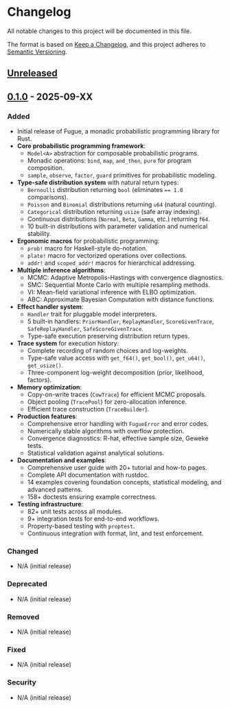 # Changelog

All notable changes to this project will be documented in this file.

The format is based on [Keep a Changelog](https://keepachangelog.com/en/1.1.0/),
and this project adheres to [Semantic Versioning](https://semver.org/spec/v2.0.0.html).

## [Unreleased]

## [0.1.0] - 2025-09-XX

### Added

- Initial release of Fugue, a monadic probabilistic programming library for Rust.
- **Core probabilistic programming framework**:
  - `Model<A>` abstraction for composable probabilistic programs.
  - Monadic operations: `bind`, `map`, `and_then`, `pure` for program composition.
  - `sample`, `observe`, `factor`, `guard` primitives for probabilistic modeling.
- **Type-safe distribution system** with natural return types:
  - `Bernoulli` distribution returning `bool` (eliminates `== 1.0` comparisons).
  - `Poisson` and `Binomial` distributions returning `u64` (natural counting).
  - `Categorical` distribution returning `usize` (safe array indexing).
  - Continuous distributions (`Normal`, `Beta`, `Gamma`, etc.) returning `f64`.
  - 10 built-in distributions with parameter validation and numerical stability.
- **Ergonomic macros** for probabilistic programming:
  - `prob!` macro for Haskell-style do-notation.
  - `plate!` macro for vectorized operations over collections.
  - `addr!` and `scoped_addr!` macros for hierarchical addressing.
- **Multiple inference algorithms**:
  - MCMC: Adaptive Metropolis-Hastings with convergence diagnostics.
  - SMC: Sequential Monte Carlo with multiple resampling methods.
  - VI: Mean-field variational inference with ELBO optimization.
  - ABC: Approximate Bayesian Computation with distance functions.
- **Effect handler system**:
  - `Handler` trait for pluggable model interpreters.
  - 5 built-in handlers: `PriorHandler`, `ReplayHandler`, `ScoreGivenTrace`, `SafeReplayHandler`, `SafeScoreGivenTrace`.
  - Type-safe execution preserving distribution return types.
- **Trace system** for execution history:
  - Complete recording of random choices and log-weights.
  - Type-safe value access with `get_f64()`, `get_bool()`, `get_u64()`, `get_usize()`.
  - Three-component log-weight decomposition (prior, likelihood, factors).
- **Memory optimization**:
  - Copy-on-write traces (`CowTrace`) for efficient MCMC proposals.
  - Object pooling (`TracePool`) for zero-allocation inference.
  - Efficient trace construction (`TraceBuilder`).
- **Production features**:
  - Comprehensive error handling with `FugueError` and error codes.
  - Numerically stable algorithms with overflow protection.
  - Convergence diagnostics: R-hat, effective sample size, Geweke tests.
  - Statistical validation against analytical solutions.
- **Documentation and examples**:
  - Comprehensive user guide with 20+ tutorial and how-to pages.
  - Complete API documentation with rustdoc.
  - 14 examples covering foundation concepts, statistical modeling, and advanced patterns.
  - 158+ doctests ensuring example correctness.
- **Testing infrastructure**:
  - 82+ unit tests across all modules.
  - 9+ integration tests for end-to-end workflows.
  - Property-based testing with `proptest`.
  - Continuous integration with format, lint, and test enforcement.

### Changed

- N/A (initial release)

### Deprecated

- N/A (initial release)

### Removed

- N/A (initial release)

### Fixed

- N/A (initial release)

### Security

- N/A (initial release)

[Unreleased]: https://github.com/alexnodeland/fugue/compare/v0.1.0...HEAD
[0.1.0]: https://github.com/alexnodeland/fugue/releases/tag/v0.1.0
